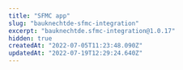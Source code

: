 ```yaml
---
title: "SFMC app"
slug: "bauknechtde-sfmc-integration"
excerpt: "bauknechtde.sfmc-integration@1.0.17"
hidden: true
createdAt: "2022-07-05T11:23:48.090Z"
updatedAt: "2022-07-19T12:29:24.640Z"
---
```


